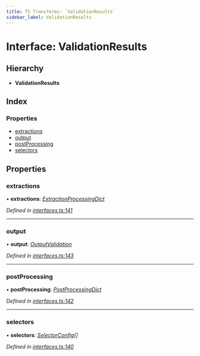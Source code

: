 ```yaml
---
title: TS Transforms: `ValidationResults`
sidebar_label: ValidationResults
---
```


# Interface: ValidationResults

## Hierarchy

* **ValidationResults**

## Index

### Properties

* [extractions](validationresults.md#extractions)
* [output](validationresults.md#output)
* [postProcessing](validationresults.md#postprocessing)
* [selectors](validationresults.md#selectors)

## Properties

###  extractions

• **extractions**: *[ExtractionProcessingDict](extractionprocessingdict.md)*

*Defined in [interfaces.ts:141](https://github.com/terascope/teraslice/blob/78714a985/packages/ts-transforms/src/interfaces.ts#L141)*

___

###  output

• **output**: *[OutputValidation](outputvalidation.md)*

*Defined in [interfaces.ts:143](https://github.com/terascope/teraslice/blob/78714a985/packages/ts-transforms/src/interfaces.ts#L143)*

___

###  postProcessing

• **postProcessing**: *[PostProcessingDict](postprocessingdict.md)*

*Defined in [interfaces.ts:142](https://github.com/terascope/teraslice/blob/78714a985/packages/ts-transforms/src/interfaces.ts#L142)*

___

###  selectors

• **selectors**: *[SelectorConfig](selectorconfig.md)[]*

*Defined in [interfaces.ts:140](https://github.com/terascope/teraslice/blob/78714a985/packages/ts-transforms/src/interfaces.ts#L140)*
